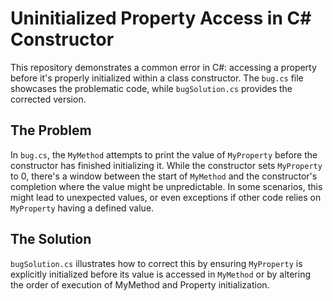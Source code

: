 # Uninitialized Property Access in C# Constructor

This repository demonstrates a common error in C#: accessing a property before it's properly initialized within a class constructor.  The `bug.cs` file showcases the problematic code, while `bugSolution.cs` provides the corrected version.

## The Problem

In `bug.cs`, the `MyMethod` attempts to print the value of `MyProperty` before the constructor has finished initializing it.  While the constructor sets `MyProperty` to 0, there's a window between the start of `MyMethod` and the constructor's completion where the value might be unpredictable. In some scenarios, this might lead to unexpected values, or even exceptions if other code relies on `MyProperty` having a defined value.

## The Solution

`bugSolution.cs` illustrates how to correct this by ensuring `MyProperty` is explicitly initialized before its value is accessed in `MyMethod` or by altering the order of execution of MyMethod and Property initialization.